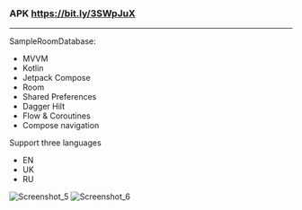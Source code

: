 ### APK https://bit.ly/3SWpJuX
<hr>

<summary>SampleRoomDatabase:</summary>
<p></p>
<ul> 
  <li>MVVM</li>
  <li>Kotlin</li>
  <li>Jetpack Compose</li>
  <li>Room</li>
  <li>Shared Preferences</li>
  <li>Dagger Hilt</li>
  <li>Flow & Coroutines</li>
  <li>Compose navigation</li>
</ul>

<summary>Support three languages</summary>
<p></p>
 <ul>
   <li>EN</li>
   <li>UK</li>
   <li>RU</li>
 </ul>

![Screenshot_5](https://github.com/MaxYablochkin/SampleRoomDatabase/assets/102767277/10084b55-64db-4888-ab52-10e13e43655b)
![Screenshot_6](https://github.com/MaxYablochkin/SampleRoomDatabase/assets/102767277/282233fc-95ab-4c35-8313-c1a55bde6da6)
